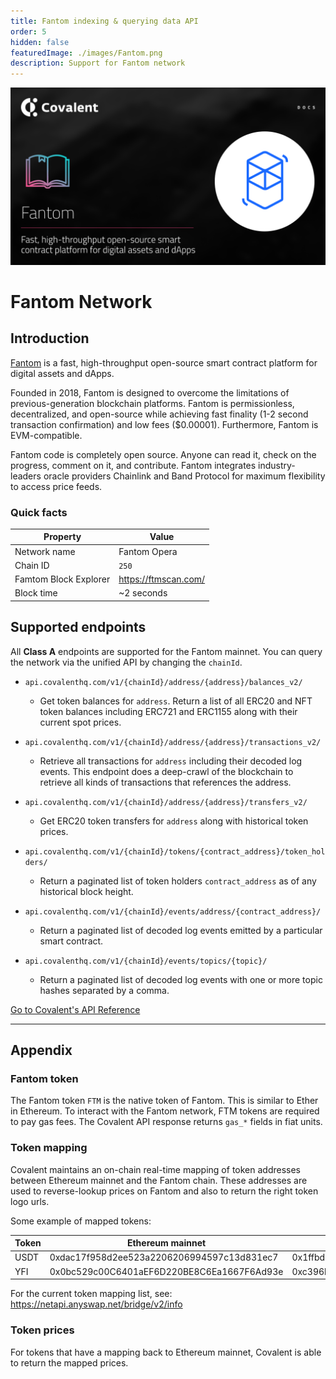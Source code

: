 ```yaml
---
title: Fantom indexing & querying data API
order: 5
hidden: false
featuredImage: ./images/Fantom.png
description: Support for Fantom network
---
```


![Recipe logo](./images/Fantom.png)

# Fantom Network

## Introduction

[Fantom](https://fantom.foundation/) is a fast, high-throughput open-source smart contract platform for digital assets and dApps.

Founded in 2018, Fantom is designed to overcome the limitations of previous-generation blockchain platforms. Fantom is permissionless, decentralized, and open-source while achieving fast finality (1-2 second transaction confirmation) and low fees ($0.00001). Furthermore, Fantom is EVM-compatible.

Fantom code is completely open source. Anyone can read it, check on the progress, comment on it, and contribute. Fantom integrates industry-leaders oracle providers Chainlink and Band Protocol for maximum flexibility to access price feeds.

### Quick facts

<TableWrap>

| Property              | Value                |
| --------------------- | -------------------- |
| Network name          | Fantom Opera         |
| Chain ID              | `250`                |
| Famtom Block Explorer | https://ftmscan.com/ |
| Block time            | ~2 seconds           |

</TableWrap>

<!-- ### Quickstart overview video
<YouTube id="qhibXxKANWE"/> -->

## Supported endpoints

<Aside>

All **Class A** endpoints are supported for the Fantom mainnet. You can query the network via the unified API by changing the `chainId`.

</Aside>

<Definitions>

- `api.covalenthq.com/v1/{chainId}/address/{address}/balances_v2/`

  - Get token balances for `address`. Return a list of all ERC20 and NFT token balances including ERC721 and ERC1155 along with their current spot prices.

- `api.covalenthq.com/v1/{chainId}/address/{address}/transactions_v2/`

  - Retrieve all transactions for `address` including their decoded log events. This endpoint does a deep-crawl of the blockchain to retrieve all kinds of transactions that references the address.

- `api.covalenthq.com/v1/{chainId}/address/{address}/transfers_v2/`

  - Get ERC20 token transfers for `address` along with historical token prices.

- `api.covalenthq.com/v1/{chainId}/tokens/{contract_address}/token_holders/`

  - Return a paginated list of token holders `contract_address` as of any historical block height.

- `api.covalenthq.com/v1/{chainId}/events/address/{contract_address}/`

  - Return a paginated list of decoded log events emitted by a particular smart contract.

- `api.covalenthq.com/v1/{chainId}/events/topics/{topic}/`
  - Return a paginated list of decoded log events with one or more topic hashes separated by a comma.

</Definitions>

<a target="_blank" class="Button Button-is-docs-primary" href="https://www.covalenthq.com/docs/api/">Go to Covalent's API Reference</a>

---

## Appendix

### Fantom token

The Fantom token `FTM` is the native token of Fantom. This is similar to Ether in Ethereum. To interact with the Fantom network, FTM tokens are required to pay gas fees. The Covalent API response returns `gas_*` fields in fiat units.

### Token mapping

Covalent maintains an on-chain real-time mapping of token addresses between Ethereum mainnet and the Fantom chain. These addresses are used to reverse-lookup prices on Fantom and also to return the right token logo urls.

Some example of mapped tokens:

| Token | Ethereum mainnet                           | Fantom mainnet                             |
| ----- | ------------------------------------------ | ------------------------------------------ |
| USDT  | 0xdac17f958d2ee523a2206206994597c13d831ec7 | 0x1ffbd1e3584f139ca42d77ef99ef99550ecf46a8 |
| YFI   | 0x0bc529c00C6401aEF6D220BE8C6Ea1667F6Ad93e | 0xc396b190f251d7f79c583fd06347a09781f085c9 |

For the current token mapping list, see: https://netapi.anyswap.net/bridge/v2/info

### Token prices

For tokens that have a mapping back to Ethereum mainnet, Covalent is able to return the mapped prices.
